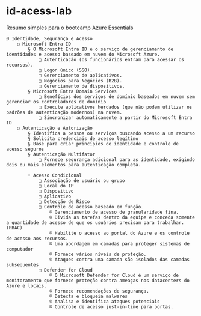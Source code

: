 # id-acess-lab
Resumo simples para o bootcamp Azure Essentials

	Ø Identidade, Segurança e Acesso
		○ Microsoft Entra ID
			§ O Microsoft Entra ID é o serviço de gerenciamento de identidades e acesso baseado em nuvem do Microsoft Azure.
				□ Autenticação (os funcionários entram para acessar os recursos).
				□ Logon único (SSO).
				□ Gerenciamento de aplicativos.
				□ Negócios para Negócios (B2B).
				□ Gerenciamento de dispositivos.
			§ Microsoft Entra Domain Services
				□ Benefícios dos serviços de domínio baseados em nuvem sem gerenciar os controladores de domínio
				□ Execute aplicativos herdados (que não podem utilizar os padrões de autenticação modernos) na nuvem.
				□ Sincronizar automaticamente a partir do Microsoft Entra ID
		○ Autenticação e Autorização
			§ Identifica a pessoa ou serviços buscando acesso a um recurso
			§ Solicita credenciais de acesso legítimo
			§ Base para criar princípios de identidade e controle de acesso seguros
			§ Autenticação Multifator
				□ Fornece segurança adicional para as identidade, exigindo dois ou mais elementos para autenticação completa.

			• Acesso Condicional
				□ Associação de usuário ou grupo
				□ Local do IP
				□ Dispositivo
				□ Aplicativo
				□ Detecção de Risco
				□ Controle de acesso baseado em função
					® Gerenciamento de acesso de granularidade fina.
					® Divida as tarefas dentro da equipe e conceda somente a quantidade de acesso de que os usuários precisam para trabalhar. (RBAC)
					® Habilite o acesso ao portal do Azure e os controle de acesso aos recursos.				
					® Uma abordagem em camadas para proteger sistemas de computador
					® Fornece vários níveis de proteção.
					® Ataques contra uma camada são isolados das camadas subsequentes
				□ Defender for Cloud
					® O Microsoft Defender for Cloud é um serviço de monitoramento que fornece proteção contra ameaças nos datacenters do Azure e locais.
					® Fornece recomendações de segurança.
					® Detecta e bloqueia malwares
					® Analisa e identifica ataques potenciais
					® Controle de acesso just-in-time para portas.

